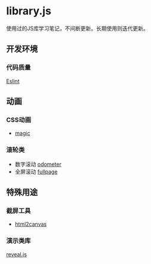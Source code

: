# library.js
使用过的JS库学习笔记，不间断更新。长期使用则迭代更新。
## 开发环境

### 代码质量
[Eslint](http://eslint.cn/docs/rules/)

## 动画

### CSS动画
- [magic](https://github.com/miniMAC/magic)

### 滚轮类
- 数字滚动 [odometer](https://github.com/HubSpot/odometer)
- 全屏滚动 [fullpage](https://github.com/alvarotrigo/fullpage.js)

## 特殊用途

### 截屏工具
- [html2canvas](https://github.com/niklasvh/html2canvas/)

### 演示类库
[reveal.js](/librarys/Reveal.md)
